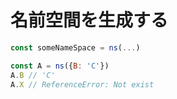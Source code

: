 # 名前空間を生成する

```javascript
const someNameSpace = ns(...)
```

```javascript
const A = ns({B: 'C'})
A.B // 'C'
A.X // ReferenceError: Not exist
```

